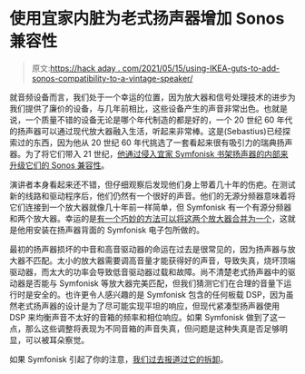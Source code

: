 # 使用宜家内脏为老式扬声器增加 Sonos 兼容性

> 原文:[https://hack aday . com/2021/05/15/using-IKEA-guts-to-add-sonos-compatibility-to-a-vintage-speaker/](https://hackaday.com/2021/05/15/using-ikea-guts-to-add-sonos-compatibility-to-a-vintage-speaker/)

就音频设备而言，我们处于一个幸运的位置，因为放大器和信号处理技术的进步为我们提供了廉价的设备，与几年前相比，这些设备产生的声音非常出色。也就是说，一个质量不错的设备无论是哪个年代制造的都是好的，一个 20 世纪 60 年代的扬声器可以通过现代放大器融入生活，听起来非常棒。这是(Sebastius)已经探索过的东西，因为他从 20 世纪 60 年代挑选了一套看起来很有吸引力的瑞典扬声器。为了将它们带入 21 世纪，[他通过侵入宜家 Symfonisk 书架扬声器的内部来升级它们的 Sonos 兼容性](https://revspace.nl/Symfonos_Mini)。

演讲者本身看起来还不错，但仔细观察后发现他们身上带着几十年的伤疤。在测试新的线路和驱动程序后，他们仍然有一个很好的声音。他们的无源分频器意味着将它们连接到一个放大器就像几十年前一样简单，但 Symfonisk 有一个有源分频器和两个放大器。幸运的是[有一个巧妙的方法可以将这两个放大器合并为一个](https://www.thetylergibson.com/ikea-symfonisk-amp-modification-guide/)，这就是他用安装在扬声器背面的 Symfonisk 电子包所做的。

最初的扬声器损坏的中音和高音驱动器的命运在过去是很常见的，因为扬声器与放大器不匹配。太小的放大器需要调高音量才能获得好的声音，导致失真，烧坏顶端驱动器，而太大的功率会导致低音驱动器过载和故障。尚不清楚老式扬声器中的驱动器是否能与 Symfonisk 等放大器完美匹配，但我们猜测它们在合理的音量下运行时是安全的。也许更令人感兴趣的是 Symfonisk 包含的任何板载 DSP，因为虽然老式扬声器的设计是为了尽可能实现平坦的响应，但现代紧凑型扬声器使用 DSP 来均衡声音不太好的音箱的频率和相位响应。如果 Symfonisk 做到了这一点，那么这些调整将表现为不同音箱的声音失真，但问题是这种失真是否足够明显，可以被耳朵察觉。

如果 Symfonisk 引起了你的注意，[我们过去报道过它的拆卸](https://hackaday.com/2019/10/11/tearing-down-ikeas-sonos-speaker/)。